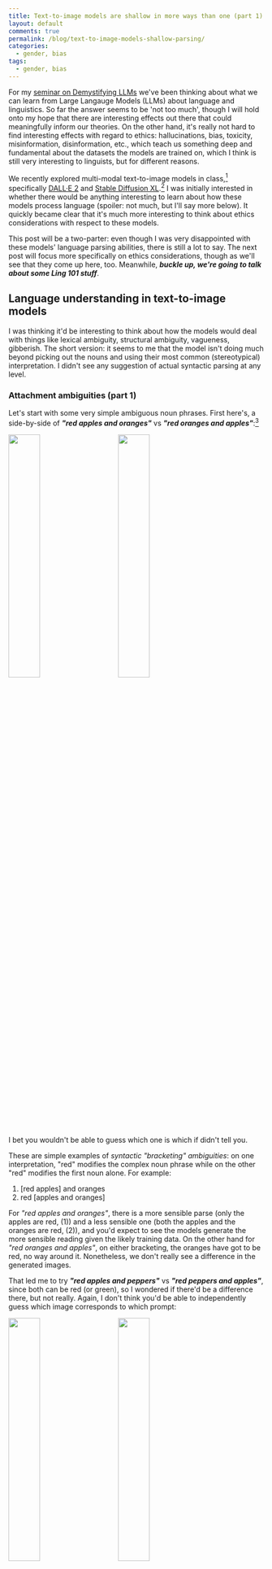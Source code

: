 ```yaml
---
title: Text-to-image models are shallow in more ways than one (part 1)
layout: default
comments: true
permalink: /blog/text-to-image-models-shallow-parsing/
categories:
  - gender, bias
tags:
  - gender, bias
---
```


For my [seminar on Demystifying LLMs](https://linguistics.mit.edu/24-s90-special-topics_exploring_language_technologies/) we've been thinking about what we can learn from Large Langauge Models (LLMs) about language and linguistics. So far the answer seems to be 'not too much', though I will hold onto my hope that there are interesting  effects out there that could meaningfully inform our theories. On the other hand, it's really not hard to find interesting effects with regard to ethics: hallucinations, bias, toxicity, misinformation, disinformation, etc., which teach us something deep and fundamental about the datasets the models are trained on, which I think is still very interesting to linguists, but for different reasons.  

We recently explored multi-modal text-to-image models in class,[^1] specifically [DALL·E 2](https://openai.com/dall-e-2) and [Stable Diffusion XL](https://stablediffusionweb.com/).[^2] I was initially interested in whether there would be anything interesting to learn about how these models process language (spoiler: not much, but I'll say more below). It quickly became clear that it's much more interesting to think about ethics considerations with respect to these models. 

This post will be a two-parter: even though I was very disappointed with these models' language parsing abilities, there is still a lot to say. The next post will focus more specifically on ethics considerations, though as we'll see that they come up here, too. Meanwhile, ***buckle up, we're going to talk about some Ling 101 stuff***. 


## Language understanding in text-to-image models
 
I was thinking it'd be interesting to think about how the models would deal with things like lexical ambiguity, structural ambiguity, vagueness, gibberish. The short version: it seems to me that the model isn't doing much beyond picking out the nouns and using their most common (stereotypical) interpretation. I didn't see any suggestion of actual syntactic parsing at any level. 

### Attachment ambiguities (part 1)

Let's start with some very simple ambiguous noun phrases. First here's, a side-by-side of ***"red apples and oranges"*** vs ***"red oranges and apples"***:[^3] 

<img src="https://hkotek.com/text-to-image/red-apples-oranges.png" width="35%" /> &emsp; &emsp;
<img src="https://hkotek.com/text-to-image/red-oranges-apples.png" width="35%" />

I bet you wouldn't be able to guess which one is which if didn't tell you. 

These are simple examples of *syntactic "bracketing" ambiguities*: on one interpretation, "red" modifies the complex noun phrase while on the other "red" modifies the first noun alone. For example:  
1. [red apples] and oranges
2. red [apples and oranges]

For *"red apples and oranges"*, there is a more sensible parse (only the apples are red, (1)) and a less sensible one (both the apples and the oranges are red, (2)), and you'd expect to see the models generate the more sensible reading given the likely training data. On the other hand for *"red oranges and apples"*, on either bracketing, the oranges have got to be red, no way around it. Nonetheless, we don't really see a difference in the generated images. 

That led me to try ***"red apples and peppers"*** vs ***"red peppers and apples"***, since both can be red (or green), so I wondered if there'd be a difference there, but not really. Again, I don't think you'd be able to independently guess which image corresponds to which prompt: 

<img src="https://hkotek.com/text-to-image/red-apples-peppers.png" width="35%" /> &emsp; &emsp;
<img src="https://hkotek.com/text-to-image/red-peppers-apples.png" width="35%" />

In fact, even just asking for something as simple as ***"blue oranges"*** already demonstrates that the model can't overcome the biases in its training data: 

<img src="https://hkotek.com/text-to-image/blueOranges1.png" width="35%" /> &emsp; &emsp;
<img src="https://hkotek.com/text-to-image/blueOranges2.png" width="35%" />


### Attachment ambiguities (part 2)

The next batch of prompts consists of attachment ambiguities at the phrasal level. At this point, I no longer expect that the model will have training data that could bear on the desired image, at least not directly, so we might be able to learn more about its language processing abilities. *Spoiler: there's little evidence that any real syntactic parsing is taking place!*

I tried one of the most commonly used examples in intro to linguistics textbooks and courses: ***"the woman saw the man with the binoculars"***. As with the examples above, there are two parses here that arise from two different possible attachment sites for the phrase *"with the binoculars"*: 
1. The woman [saw \[the man\] \[with the binoculars\]]
2. The woman [saw [the man with the binoculars]]

On reading (1), *"with the binoculars"* modifies the verb *"saw"*, leading to the interpretation that the woman (the subject of seeing) used the binoculars. On reading (2), *"with the binoculars"* modifies the noun *"man"*, so the man has the binoculars. Here is what the model does: 

<img src="https://hkotek.com/text-to-image/woman-saw-man-with-binoculars1.png" width="35%" /> &emsp; &emsp;
<img src="https://hkotek.com/text-to-image/woman-saw-man-with-binoculars2.png" width="35%" />

In both images, the woman is holding the binoculars, which might lead you to think it's assigned the sentence structure (1). One of the images also has a man, but he's behind the woman so it's not clear how the woman would see him, binoculars or not. The other image features a woman with two right hands and no man, so you should be rightly suspicious of how much real parsing has happened here at all. 

Just for fun I also tried ***"the man saw the woman with the binoculars"***, and here's what I got:

<img src="https://hkotek.com/text-to-image/man-saw-woman-with-binoculars.png" width="35%" />

Now we get a three-handed woman holding binoculars and no man, so I think we can reasonably conclude that there's really no deep parsing going on, and for some reason in these sentences the women always get to hold the binoculars. We never get two protagonists -- a man and a woman -- together in a setting such that the subject can see the object (with or without binoculars). 
 
### Lexical ambiguity 

One common word linguists like to use to illustrate lexical ambiguities is *"bank"*, which can be used to mean either *the edge of a river or lake* or a *financial institution*. I tried ***Jane went to the bank*** and the model was like "Haha! I shall not even try": 

<img src="https://hkotek.com/text-to-image/bank.png" width="35%" />
  
Anyway, if we *were* to successfully get the model to do something interesting, I imagine the most we'd be able to do is learn what is the most common sense of an ambiguous word in the training corpus. I didn't spend any more time exploring this direction. 
 
 
### Nonsensical sentences 

I'd be remiss if I didn't try out Chomsky's famous ***"colorless green ideas sleep furiously"*** --- an example originally presented in order to demonstrate that the role of syntax is separate from that of semantics: we are able to assign a structure to this sentence and we know that it is well-formed, just as we also know that it is meaningless because of the particular lexical items that have been combined here. The model has no trouble producing an image -- but it only grabs onto the most basic concepts: *"green"* and *"sleep"*. (Bonus: a pretty white woman no one asked for!)

<img src="https://hkotek.com/text-to-image/colorless1.png" width="35%" /> &emsp; &emsp;
<img src="https://hkotek.com/text-to-image/colorless2.png" width="35%" />

I also tried two complete gibberish phrases -- random keyboard smashes lead to pretty random results: 

<img src="https://hkotek.com/text-to-image/gibberish1.png" width="35%" /> &emsp; &emsp;
<img src="https://hkotek.com/text-to-image/gibberish2.png" width="35%" />

### Non-English

There is no particular reason to think the models are trained on (significant amounts of) non-English data. Here are the results for the Hebrew phrases: ***"black cat"***, ***"kosher sausage"***, ***"love"***, and ***"snowman"***, respectively, which strongly suggest that our suspicion is correct. 

<img src="https://hkotek.com/text-to-image/hebrew-cat.png" width="35%" /> &emsp; &emsp;
<img src="https://hkotek.com/text-to-image/hebrew-sausage.png" width="35%" />

<img src="https://hkotek.com/text-to-image/hebrew-love.png" width="35%" /> &emsp; &emsp;
<img src="https://hkotek.com/text-to-image/hebrew-snowman.png" width="35%" />

And here, on a different day and model seeding, is ***"pepper"***: 

<img src="https://hkotek.com/text-to-image/hebrew-pepper.png" width="35%" />


(Just to state the obvious, there is no interpretation of *"pepper"* in Hebrew that means 'pretty woman'.) 

In class, students tried some examples in Thai, Mandarin Chinese, and French. The model did reasonably well on French (I guess there's more training data for it), but was seemingly random otherwise. This is perhaps not a surprising finding, but there you have it. 


### Garden path sentences

Another famous grammatical phenomenon is that of *garden path sentences*. These sentences are interesting because readers are initially tempted to assign one parse to the sentence, but at some point they realize that this parse can't be right, and are forced to go back and readjust their assumptions. This *reanalysis* is usually accompanied by a strong sense of confusion and having to go back to re-read the sentence, which can be quite striking. 

First, here is a classic garden path sentence: ***"the horse raced past the barn fell"***. It is tempting to initially assume *"the horse"* is the subject of this sentence and *"raced past the barn"* is the verb phrase, but upon encountering *"fell"* we are forced to reanalyze the sentence: *"raced past the barn"* is a relative clause modifying "horse", so that the phrase *"the horse raced past the barn"* is the (complex) subject, and "fell" is the verb phrase. 

The model, it seems, isn't really concerned with all this minutiae. It gives us a galloping horse with a barn in the background, and simply doesn't illustrate the crucial "falling" part of the sentence. 

<img src="https://hkotek.com/text-to-image/horse1.png" width="35%" /> &emsp; &emsp;
<img src="https://hkotek.com/text-to-image/horse2.png" width="35%" />

Here is another famous garden path sentence: ***"the old man the boats"***. In this sentence, although we are initially tempted to parse *"the old man"* as the subject of the sentence, in fact *"man"* is the verb and its subject is *"the old"*. The model just gives us an old man and some boats, parsing both as nouns and not minding the syntax at all. 

<img src="https://hkotek.com/text-to-image/boats.png" width="35%" />

### First inklings of bias

I tried two other garden path sentences, which will begin to illustrate just how shallow the model's parsing abilities are. Discussing bias will be the focus of part 2 of this post, so here I'll just show a few examples and not comment on them too extensively. 

First, here is ***"The teacher told her children are noisy"***. Similarly to the example above, here we're initially tempted to parse *"her children"* as the first object of *"told"*, but we are quickly forced to reanalyze the sentence so that *"her"* is the first object of *"told"* and *"children are noisy"* is the second object of the verb. The model only seems to pick up *"teacher"*, *"children"*, and *"noisy"*. *"Noisy"* is illustrated by *everyone*, not just the kids, doing an odd imitation of silent-yelling. Predictably, the kids are doing school-related things. If I replace ***"teacher"*** with ***"doctor"***, suddenly the kids are little doctors. Notice also that the teacher is a younger white woman and the doctor is an older white man. 

<img src="https://hkotek.com/text-to-image/noisy-teacher.png" width="35%" /> &emsp; &emsp;
<img src="https://hkotek.com/text-to-image/noisy-doctor.png" width="35%" />

More along these lines, and much more egregiously, is the following series of images, which I started from the prompt ***"Mary gave the child the dog bit a bandaid"***. In case you're confused, here *"the child the dog bit"* is the first object of *"gave"* and *"a bandaid"* is its second object. The model ... took it in a different direction. 

<img src="https://hkotek.com/text-to-image/bandaid-mary.png" width="35%" />

So clearly, the name I used as the subject was the single most important thing the model picked out --- unsurprising if it's doing extremely shallow parsing. I'd expect the training data to contain lots of images of the virgin Mary. There's also a child and a dog here (even though technically the dog is not necessary--the biting happens before the giving of the bandaid), but there is no bandaid that I can see. 

That led me to try several more variants (all of the examples below have the shape ***"[NAME] gave the child the dog bit a bandaid"***). Here are: 

***Sam*** and ***Samantha***: 

<img src="https://hkotek.com/text-to-image/bandaid-sam.png" width="35%" /> &emsp; &emsp;
<img src="https://hkotek.com/text-to-image/bandaid-samantha.png" width="35%" />

***DeShaun*** and ***Ebony***: 

<img src="https://hkotek.com/text-to-image/bandaid-deshaun.png" width="35%" /> &emsp; &emsp;
<img src="https://hkotek.com/text-to-image/bandaid-ebony.png" width="35%" />

***Taro*** and ***Hanako***: 

<img src="https://hkotek.com/text-to-image/bandaid-taro.png" width="35%" /> &emsp; &emsp;
<img src="https://hkotek.com/text-to-image/bandaid-hanako.png" width="35%" />

***Ahmad*** and ***Salma***: 

<img src="https://hkotek.com/text-to-image/bandaid-ahmad.png" width="35%" /> &emsp; &emsp;
<img src="https://hkotek.com/text-to-image/bandaid-salma.png" width="35%" />

***Moshe*** and ***Hadassah***: 

<img src="https://hkotek.com/text-to-image/bandaid-moshe.png" width="35%" /> &emsp; &emsp;
<img src="https://hkotek.com/text-to-image/bandaid-hadassah.png" width="35%" />

... and finally --- ***Hadas*** (how rude!): 

<img src="https://hkotek.com/text-to-image/bandaid-hadas.png" width="35%" />


There's a lot to unpack here: 
- stereotypical rendering of individuals associated with the names by race, ethnicity, and gender.
- stereotypical image styles, even though all the images were generated with the "None" style selected.
- non-random distribution of the ages of the human protagonist.
- we always get a single human protagonist, along with a dog, and occasionally the human gives the dog a bandaid. That is obviously not the correct parse of the sentence.
- I can't decide if there is anything interesting to say about whether the single human protagonist is a child or an adult. 

More on these and related issues in part 2 of this post. 


## Wrapping up part 1

Text-to-image models seem to be shallow and unimaginative. They are, in fact, more inflexible and banal than one might be led to believe given how frequently they are described as useful for being creative etc. in the popular press. They seem to simply regurgitate their training data in deeply navel-gazing ways, and can't overcome it even for the simplest prompts ('blue apples'). In addition, there is no indication that any meaningful language processing is taking place, no compositionality to speak of. And there are lots of ethical considerations that come up --- I'll devote part 2 of the post to more of that. 


&nbsp;

[^1]: The images included in this post were generated between October 30 and November 5, 2023. 
[^2]: Most of the images here come from Stable Diffusion XL, since there is no limit on the number of images it will let one generate. I tried some of the same prompts with Dall-E but soon ran out of free tokens. The observations I make here seem to apply to both models equally, but caveats apply. 
[^3]: Throughout, I am showing you the first (or sometimes, first and second) images I generated for each prompt. I am not cherry-picking --- I generated far too many images and it took far too long to try to generate more than just the one per prompt (two, sometimes, if I was extra curious for some reason). 
